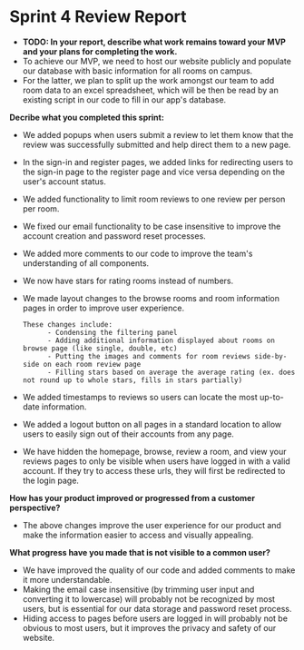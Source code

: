 # Sprint 4 Review Report

- **TODO: In your report, describe what work remains toward your MVP and your plans for completing the work.**
- To achieve our MVP, we need to host our website publicly and populate our database with basic information for all rooms on campus.
- For the latter, we plan to split up the work amongst our team to add room data to an excel spreadsheet, which will be then be read by an existing script in our code to fill in our app's database. 
  
**Decribe what you completed this sprint:**
  - We added popups when users submit a review to let them know that the review was successfully submitted and help direct them
    to a new page.
  - In the sign-in and register pages, we added links for redirecting users to the sign-in page to the register page and vice versa
    depending on the user's account status.
  - We added functionality to limit room reviews to one review per person per room.
  - We fixed our email functionality to be case insensitive to improve the account creation and password reset processes. 
  - We added more comments to our code to improve the team's understanding of all components.
  - We now have stars for rating rooms instead of numbers.
  - We made layout changes to the browse rooms and room information pages in order to improve user experience.
    
        These changes include:
              - Condensing the filtering panel
              - Adding additional information displayed about rooms on browse page (like single, double, etc)
              - Putting the images and comments for room reviews side-by-side on each room review page
              - Filling stars based on average the average rating (ex. does not round up to whole stars, fills in stars partially)
- We added timestamps to reviews so users can locate the most up-to-date information.
- We added a logout button on all pages in a standard location to allow users to easily sign out of their accounts from any page.
- We have hidden the homepage, browse, review a room, and view your reviews pages to only be visible when users have logged in with a valid account. If they try to access these urls, they will first be redirected to the login page. 
  
**How has your product improved or progressed from a customer perspective?**
- The above changes improve the user experience for our product and make the information easier to access and visually appealing. 
    
**What progress have you made that is not visible to a common user?**
- We have improved the quality of our code and added comments to make it more understandable.
- Making the email case insensitive (by trimming user input and converting it to lowercase) will probably not be recognized by most users, but is essential for our data storage and password reset process.
- Hiding access to pages before users are logged in will probably not be obvious to most users, but it improves the privacy and safety of our website. 
